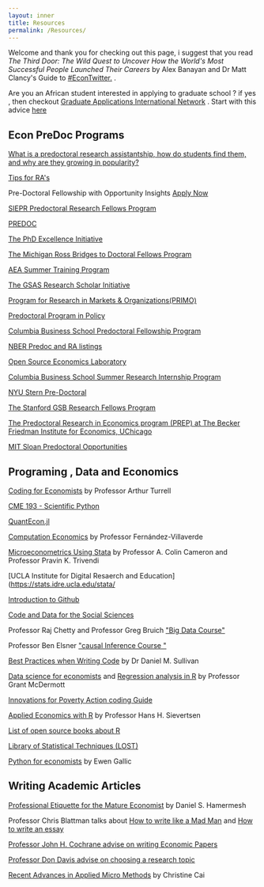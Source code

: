 ```yaml
---
layout: inner
title: Resources
permalink: /Resources/
---
```


  Welcome and thank you for checking out this page, i suggest that you read _The Third Door: The Wild Quest to Uncover How the World's Most Successful People Launched Their Careers_ by Alex Banayan and Dr Matt Clancy's Guide to [#EconTwitter.](https://mattclancy.medium.com/a-beginners-guide-to-econtwitter-d237a3a4608b/) .
  
  
  Are you an African student interested in applying to graduate school ? if yes , then checkout [Graduate Applications International Network](http://gain-learning.net/) . Start with this advice [here](https://riccardodicato.wordpress.com/2021/04/23/phd_application_tips/) 
  
## Econ PreDoc Programs 

[What is a predoctoral research assistantship, how do students find them, and why are they growing in popularity?](https://www.aeaweb.org/forum/305/predoctoral-research-assistantship-students-popularity)

[Tips for RA's](https://www.dropbox.com/s/eej9n1ywknlzcu6/Applied%20Tips%20for%20Applied%20Micro%20RAs.pdf?dl=0)


Pre-Doctoral Fellowship with Opportunity Insights  [Apply Now](https://opportunityinsights.org/wp-content/uploads/2021/09/OI_Predoc_2021-2022.pdf)


[SIEPR Predoctoral Research Fellows Program](https://siepr.stanford.edu/programs/predoctoral-research-fellowship-opportunities/)


[PREDOC](https://predoc.org/opportunities/)


[The PhD Excellence Initiative](https://predoc.org/opportunities/)


[The Michigan Ross Bridges to Doctoral Fellows Program](https://michiganross.umich.edu/programs/phd/bridges-program)


[AEA Summer Training Program](https://www.aeaweb.org/about-aea/committees/aeasp) 


[The GSAS Research Scholar Initiative](https://gsas.harvard.edu/diversity/research-scholar-initiative)


[Program for Research in Markets & Organizations(PRIMO)](https://www.hbs.edu/doctoral/primo/Pages/program-details.aspx)


[Predoctoral Program in Policy](https://www.policypredoc.org/)


[Columbia Business School Predoctoral Fellowship Program ](https://academics.gsb.columbia.edu/predoctoral-research/predoctoral-fellows-program)


[NBER Predoc and RA listings](https://www.nber.org/career-resources/research-assistant-positions-not-nber) 


[Open Source Economics Laboratory](https://www.oselab.org/) 


[Columbia Business School Summer Research Internship Program ](https://econ.columbia.edu/summer-research-internship-program-columbia-business-school/)


[NYU Stern Pre-Doctoral](  https://www.stern.nyu.edu/programs-admissions/phd/academics/pre-doctoral-program)


[The Stanford GSB Research Fellows Program](https://www.gsb.stanford.edu/programs/research-fellows)


[The Predoctoral Research in Economics program (PREP) at The Becker Friedman Institute for Economics, UChicago](https://bfi.uchicago.edu/info-for/prep/)


[MIT Sloan Predoctoral Opportunities](https://mitsloan.mit.edu/diversity/mit-sloan-predoctoral-opportunities)



## Programing , Data and Economics 

 [Coding for Economists](https://aeturrell.github.io/coding-for-economists/intro.html) by Professor Arthur Turrell 

[CME 193 - Scientific Python](http://web.stanford.edu/class/cme193/syllabus.htmll)

[QuantEcon.jl](https://quantecon.org/quantecon-jl/)

[Computation Economics](https://www.sas.upenn.edu/~jesusfv/teaching.html) by Professor Fernández-Villaverde
 
 
 [Microeconometrics Using Stata](http://cameron.econ.ucdavis.edu/musbook/MUS2_Draft_Contents_November_2020.pdf
) by Professor A. Colin Cameron and Professor Pravin K. Trivendi
  

[UCLA Institute for Digital Resaerch and Education](https://stats.idre.ucla.edu/stata/

[Introduction to Github](https://docs.github.com/en/get-started/quickstart/hello-world)

 [Code and Data for the Social Sciences](http://web.stanford.edu/~gentzkow/research/CodeAndData.pdf)

Professor Raj Chetty and Professor Greg Bruich  ["Big Data Course"](https://opportunityinsights.org/course/)

Professor Ben Elsner ["causal Inference Course "](https://www.youtube.com/playlist?list=PLyvUJLHD8IsJCB7ALqwjRG1BjL5JxE__H)

[Best Practices when Writing Code](https://aeturrell.github.io/coding-for-economists/intro.html) by Dr Daniel M. Sullivan
 
 
[Data science for economists](https://github.com/uo-ec607/lectures) and [Regression analysis in R](https://raw.githack.com/uo-ec607/lectures/master/08-regression/08-regression.html) by Professor Grant McDermott


[Innovations for Poverty Action coding Guide](https://povertyaction.github.io/guides/cleaning/readme/)


[Applied Economics with R](https://github.com/uo-ec607/lectures) by Professor Hans H. Sievertsen


[List of open source books about R](https://www.peretaberner.eu/list-of-open-source-books-about-r/)


[Library of Statistical Techniques (LOST)](https://lost-stats.github.io/)


[Python for economists](https://lost-stats.github.io/) by Ewen Gallic


## Writing Academic Articles 

[Professional Etiquette for the Mature Economist](https://www.ime.usp.br/~abe/lista/pdfWU48lyxCJK.pdf)  by Daniel S. Hamermesh


Professor Chris Blattman talks about [How to write like a Mad Man](https://chrisblattman.com/2012/02/12/write-like-a-mad-man/) and [How to write an essay](https://chrisblattman.com/2010/02/17/how-to-write-an-essay/) 


[Professor John H. Cochrane advise on writing Economic Papers ](https://www.fma.org/assets/docs/membercontent/writing_cochrane.pdf)


[Professor Don Davis advise on choosing a research topic](http://www.columbia.edu/~drd28/Thesis%20Research.pdf)

[Recent Advances in Applied Micro Methods](jamesahabyona.github.io/applied_micro_methods.pdf) by Christine Cai

 




